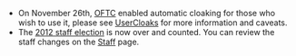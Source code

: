   * On November 26th, [OFTC](/) enabled automatic cloaking for those who
wish to use it, please see [UserCloaks](/UserCloaks) for more information and
caveats.
  * The [2012 staff election](/ElectionResults/2012) is now over and counted.
You can review the staff changes on the [Staff](/staff) page.
